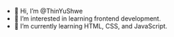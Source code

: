 - 👋 Hi, I’m @ThinYuShwe
- 👀 I’m interested in learning frontend development.
- 🌱 I’m currently learning HTML, CSS, and JavaScript.

<!---
ThinYuShwe/ThinYuShwe is a ✨ special ✨ repository because its `README.md` (this file) appears on your GitHub profile.
You can click the Preview link to take a look at your changes.
--->
